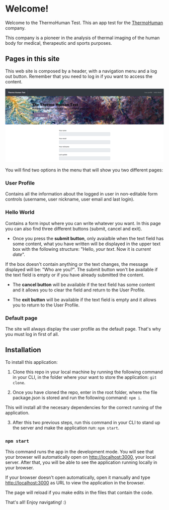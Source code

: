 # Welcome!

Welcome to the ThermoHuman Test. This an app test for the [ThermoHuman](https://thermohuman.com/es/) company.

This company is a pioneer in the analysis of thermal imaging of the human body for medical, therapeutic and sports purposes.

## Pages in this site

This web site is composed by a header, with a navigation menu and a log out button. Remember that you need to log in if you want to access the content.

![alt text](https://github.com/Ramon-ggf/ThermoHumanTest/blob/main/client/Main%20page.PNG "Main site")

You will find two options in the menu that will show you two different pages:

### User Profile

Contains all the information about the logged in user in non-editable form controls (username, user nickname, user email and last login). 

### Hello World

Contains a form input where you can write whatever you want. In this page you can also find three different buttons (submit, cancel and exit). 

- Once you press the **submit button**, only avaialble when the text field has some content, what you have written will be displayed in the upper text box with the following structure: "Hello, _your text_. Now it is _current date_".

If the box doesn't contain anything or the text changes, the message displayed will be: "Who are you?". The submit button won't be available if the text field is empty or if you have already submitted the content.

- The **cancel button** will be available if the text field has some content and it allows you to clear the field and return to the User Profile.

- The **exit button** will be available if the text field is empty and it allows you to return to the User Profile.

### Default page

The site will always display the user profile as the default page. That's why you must log in first of all.

## Installation

To install this application:

1. Clone this repo in your local machine by running the following command in your CLI, in the folder where your want to store the application: `git clone`.

2. Once you have cloned the repo, enter in the root folder, where the file package.json is stored and run the following command: `npm i`.

This will install all the necesary dependencies for the correct running of the application.

3. After this two previous steps, run this command in your CLI to stand up the server and make the application run: `npm start`.

### `npm start`

This command runs the app in the development mode. You will see that your browser will automatically open on [http://localhost:3000](http://localhost:3000), your local server. After that, you will be able to see the application running locally in your browser. 

If your browser doesn't open automatically, open it manually and type [http://localhost:3000](http://localhost:3000) as URL to view the application in the browser.

The page will reload if you make edits in the files that contain the code.

That's all! Enjoy navigating! :)
